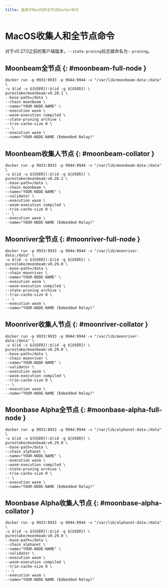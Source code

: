 ```yaml
---
title: 适用于MacOS的全节点Docker命令
---
```


# MacOS收集人和全节点命令

对于v0.27.0之前的客户端版本，`--state-pruning`标志被命名为`--pruning`。

## Moonbeam全节点 {: #moonbeam-full-node } 

```
docker run -p 9933:9933 -p 9944:9944 -v "/var/lib/moonbeam-data:/data" \
-u $(id -u ${USER}):$(id -g ${USER}) \
purestake/moonbeam:v0.28.1 \
--base-path=/data \
--chain moonbeam \
--name="YOUR-NODE-NAME" \
--execution wasm \
--wasm-execution compiled \
--state-pruning archive \
--trie-cache-size 0 \
-- \
--execution wasm \
--name="YOUR-NODE-NAME (Embedded Relay)"
```

## Moonbeam收集人节点 {: #moonbeam-collator } 

```
docker run -p 9933:9933 -p 9944:9944 -v "/var/lib/moonbeam-data:/data" \
-u $(id -u ${USER}):$(id -g ${USER}) \
purestake/moonbeam:v0.28.1 \
--base-path=/data \
--chain moonbeam \
--name="YOUR-NODE-NAME" \
--validator \
--execution wasm \
--wasm-execution compiled \
--trie-cache-size 0 \
-- \
--execution wasm \
--name="YOUR-NODE-NAME (Embedded Relay)"
```

## Moonriver全节点 {: #moonriver-full-node } 

```
docker run -p 9933:9933 -p 9944:9944 -v "/var/lib/moonriver-data:/data" \
-u $(id -u ${USER}):$(id -g ${USER}) \
purestake/moonbeam:v0.29.0 \
--base-path=/data \
--chain moonriver \
--name="YOUR-NODE-NAME" \
--execution wasm \
--wasm-execution compiled \
--state-pruning archive \
--trie-cache-size 0 \
-- \
--execution wasm \
--name="YOUR-NODE-NAME (Embedded Relay)"
```

## Moonriver收集人节点 {: #moonriver-collator } 

```
docker run -p 9933:9933 -p 9944:9944 -v "/var/lib/moonriver-data:/data" \
-u $(id -u ${USER}):$(id -g ${USER}) \
purestake/moonbeam:v0.29.0 \
--base-path=/data \
--chain moonriver \
--name="YOUR-NODE-NAME" \
--validator \
--execution wasm \
--wasm-execution compiled \
--trie-cache-size 0 \
-- \
--execution wasm \
--name="YOUR-NODE-NAME (Embedded Relay)"
```

## Moonbase Alpha全节点 {: #moonbase-alpha-full-node } 

```
docker run -p 9933:9933 -p 9944:9944 -v "/var/lib/alphanet-data:/data" \
-u $(id -u ${USER}):$(id -g ${USER}) \
purestake/moonbeam:v0.29.0 \
--base-path=/data \
--chain alphanet \
--name="YOUR-NODE-NAME" \
--execution wasm \
--wasm-execution compiled \
--state-pruning archive \
--trie-cache-size 0 \
-- \
--execution wasm \
--name="YOUR-NODE-NAME (Embedded Relay)"
```

## Moonbase Alpha收集人节点 {: #moonbase-alpha-collator } 

```
docker run -p 9933:9933 -p 9944:9944 -v "/var/lib/alphanet-data:/data" \
-u $(id -u ${USER}):$(id -g ${USER}) \
purestake/moonbeam:v0.29.0 \
--base-path=/data \
--chain alphanet \
--name="YOUR-NODE-NAME" \
--validator \
--execution wasm \
--wasm-execution compiled \
--trie-cache-size 0 \
-- \
--execution wasm \
--name="YOUR-NODE-NAME (Embedded Relay)"
```
